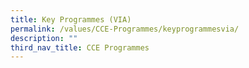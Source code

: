 ```yaml
---
title: Key Programmes (VIA)
permalink: /values/CCE-Programmes/keyprogrammesvia/
description: ""
third_nav_title: CCE Programmes
---
```

